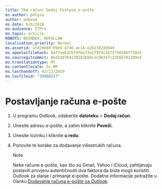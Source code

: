 ```yaml
---
title: 764 računi Dodaj Postava e-pošte
ms.author: pdigia
author: pebaum
ms.date: 6/8/2018
ms.audience: ITPro
ms.topic: article
ROBOTS: NOINDEX, NOFOLLOW
localization_priority: Normal
ms.assetid: afd20b89-09e9-4746-ac16-e282382dd948
ms.openlocfilehash: 8a77ae635bf9fbe73a1f9f4c5675f50206ff58d1
ms.sourcegitcommit: 6bd248764239282688cac98347c2356b701389e4
ms.translationtype: MT
ms.contentlocale: hr-HR
ms.lasthandoff: 02/13/2019
ms.locfileid: "29968517"
---
```

# <a name="setup-email-accounts"></a>Postavljanje računa e-pošte

1. U programu Outlook, odaberite **datoteku** \> **Dodaj račun**.
    
2. Unesite adresu e-pošte, a zatim kliknite **Poveži**.
    
3. Unesite lozinku i kliknite **u redu**.
    
4. Ponovite te korake za dodavanje višestrukih računa.
    
    > [!NOTE]
    > Neke račune e-pošte, kao što su Gmail, Yahoo i iCloud, zahtijevaju postavili provjeru autentičnosti dva faktora da biste mogli koristiti Outlook za slanje i primanje e-pošte. Dodatne informacije potražite u članku [Dodavanje računa e-pošte za Outlook](https://support.office.com/article/6e27792a-9267-4aa4-8bb6-c84ef146101b.aspx). 
  

